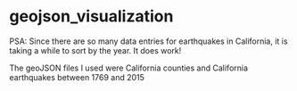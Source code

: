 # geojson_visualization

PSA: Since there are so many data entries for earthquakes in California, it is taking a while to sort by the year. It does work!

The geoJSON files I used were California counties and California earthquakes between 1769 and 2015